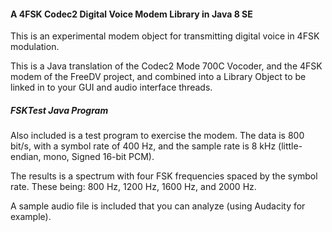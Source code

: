 #### A 4FSK Codec2 Digital Voice Modem Library in Java 8 SE
This is an experimental modem object for transmitting digital voice in 4FSK modulation.

This is a Java translation of the Codec2 Mode 700C Vocoder, and the 4FSK modem of the FreeDV project, and combined into a Library Object to be linked in to your GUI and audio interface threads.

##### FSKTest Java Program
Also included is a test program to exercise the modem. The data is 800 bit/s, with a symbol rate of 400 Hz, and the sample rate is 8 kHz (little-endian, mono, Signed 16-bit PCM).

The results is a spectrum with four FSK frequencies spaced by the symbol rate. These being: 800 Hz, 1200 Hz, 1600 Hz, and 2000 Hz.

A sample audio file is included that you can analyze (using Audacity for example).
